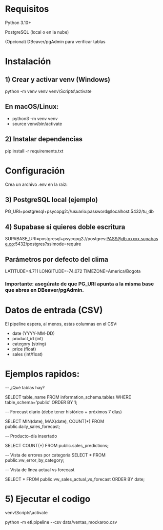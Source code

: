# Requisitos
Python 3.10+

PostgreSQL (local o en la nube)

(Opcional) DBeaver/pgAdmin para verificar tablas

# Instalación
## 1) Crear y activar venv (Windows)
python -m venv venv
venv\Scripts\activate

##  En macOS/Linux:
- python3 -m venv venv
- source venv/bin/activate

## 2) Instalar dependencias
pip install -r requirements.txt

# Configuración

Crea un archivo .env en la raíz:

## 3) PostgreSQL local (ejemplo)
PG_URI=postgresql+psycopg2://usuario:password@localhost:5432/tu_db

## 4) Supabase si quieres doble escritura

SUPABASE_URI=postgresql+psycopg2://postgres:PASS@db.xxxxx.supabase.co:5432/postgres?sslmode=require

## Parámetros por defecto del clima
LATITUDE=4.711
LONGITUDE=-74.072
TIMEZONE=America/Bogota

### Importante: asegúrate de que PG_URI apunta a la misma base que abres en DBeaver/pgAdmin.

# Datos de entrada (CSV)

El pipeline espera, al menos, estas columnas en el CSV:

- date (YYYY-MM-DD)
- product_id (int)
- category (string)
- price (float)
- sales (int/float)


# Ejemplos rapidos:

-- ¿Qué tablas hay?

SELECT table_name
FROM information_schema.tables
WHERE table_schema='public'
ORDER BY 1;

-- Forecast diario (debe tener histórico + próximos 7 días)

SELECT MIN(date), MAX(date), COUNT(*) FROM public.daily_sales_forecast;

-- Producto–día insertado

SELECT COUNT(*) FROM public.sales_predictions;

-- Vista de errores por categoría
SELECT * FROM public.vw_error_by_category;

-- Vista de línea actual vs forecast

SELECT * FROM public.vw_sales_actual_vs_forecast ORDER BY date;

# 5) Ejecutar el codigo 

venv\Scripts\activate

python -m etl.pipeline --csv data/ventas_mockaroo.csv
